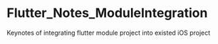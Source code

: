 # Flutter_Notes_ModuleIntegration
Keynotes of integrating flutter module project into existed iOS project

